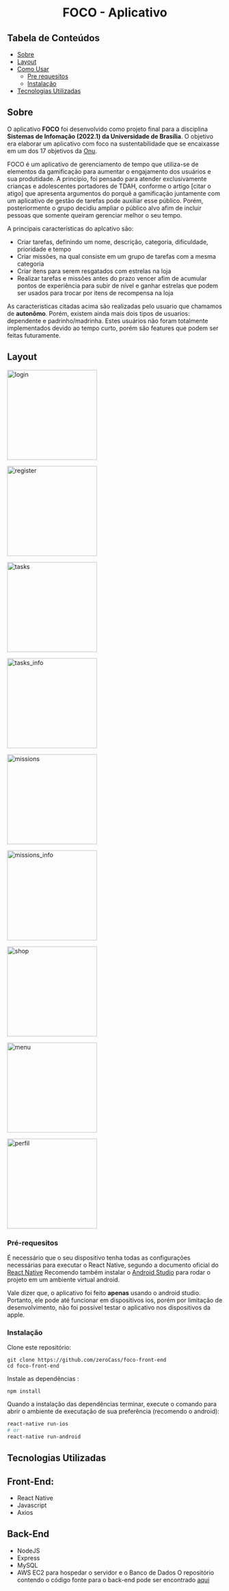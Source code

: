 # <center>FOCO - Aplicativo</center>

## Tabela de Conteúdos
  * [Sobre](#sobre)
  * [Layout](#layout)
  * [Como Usar](#como-usar)
    * [Pre requesitos](#pre-requesitos)
    * [Instalação](#instalação)
  * [Tecnologias Utilizadas](#tecnologias-utilizadas)
 
## Sobre 
O aplicativo **FOCO** foi desenvolvido como projeto final para a disciplina **Sistemas de Infomação (2022.1)
da Universidade de Brasília**. O objetivo era elaborar um aplicativo com foco na sustentabilidade
que se encaixasse em um dos 17 objetivos da [Onu](https://brasil.un.org/pt-br/sdgs, "Onu").

FOCO é um aplicativo de gerenciamento de tempo que utiliza-se de elementos da gamificação para aumentar o engajamento
dos usuários e sua produtidade. A princípio, foi pensado para atender exclusivamente crianças e adolescentes
portadores de TDAH, conforme o artigo [citar o atigo] que apresenta argumentos do porquê a gamificação juntamente com 
um aplicativo de gestão de tarefas pode auxiliar esse público. Porém, posteriormente o grupo decidiu ampliar o público alvo
afim de incluir pessoas que somente queiram gerenciar melhor o seu tempo.

A principais características do aplcativo são:
- Criar tarefas, definindo um nome, descrição, categoria, dificuldade, prioridade e tempo
- Criar missões, na qual consiste em um grupo de tarefas com a mesma categoria
- Criar itens para serem resgatados com estrelas na loja
- Realizar tarefas e missões antes do prazo vencer afim de acumular pontos de experiência para subir de nível e 
ganhar estrelas que podem ser usados para trocar por itens de recompensa na loja

As caracteristicas citadas acima são realizadas pelo usuario que chamamos de **autonômo**. Porém, existem ainda mais dois tipos de
usuarios: dependente e padrinho/madrinha. Estes usuários não foram totalmente implementados devido ao tempo curto, porém são 
features que podem ser feitas futuramente.


## Layout
<img
	width="210"
	alt="login"
	src="https://github.com/zeroCass/foco-front-end/blob/main/preview/login-screen.png">

<img
	width="210"
	alt="register"
	src="https://github.com/zeroCass/foco-front-end/blob/main/preview/register_screen.png">

<img
	width="210"
	alt="tasks"
	src="https://github.com/zeroCass/foco-front-end/blob/main/preview/tasks_screen.png">
	
<img
	width="210"
	alt="tasks_info"
	src="https://github.com/zeroCass/foco-front-end/blob/main/preview/tasks_info.png">
	
<img
	width="210"
	alt="missions"
	src="https://github.com/zeroCass/foco-front-end/blob/main/preview/missions_screen.png">
	
<img
	width="210"
	alt="missions_info"
	src="https://github.com/zeroCass/foco-front-end/blob/main/preview/mission_info.png">
	
<img
	width="210"
	alt="shop"
	src="https://github.com/zeroCass/foco-front-end/blob/main/preview/shop_screen.png">
	
<img
	width="210"
	alt="menu"
	src="https://github.com/zeroCass/foco-front-end/blob/main/preview/menu.png">
	
<img
	width="210"
	alt="perfil"
	src="https://github.com/zeroCass/foco-front-end/blob/main/preview/perfil.png">




### Pré-requesitos
É necessário que o seu dispositivo tenha todas as configurações necessárias para executar o React Native, segundo a documento oficial do [React Native](https://reactnative.dev/docs/getting-started)
Recomendo também instalar o [Android Studio](https://developer.android.com/studio?hl=pt) para rodar o projeto em um ambiente virtual android.

Vale dizer que, o aplicativo foi feito **apenas** usando o android studio. Portanto, ele pode até funcionar em dispositivos ios, porém por limitação de desenvolvimento, não foi possível testar o aplicativo nos dispositivos da apple.
### Instalação

Clone este repositório:

```
git clone https://github.com/zeroCass/foco-front-end
cd foco-front-end
```

Instale as dependências :
```
npm install
```

Quando a instalação das dependências terminar, execute o comando para abrir o ambiente de executação de sua preferência (recomendo o android):

```bash
react-native run-ios
# or
react-native run-android
```

## Tecnologias Utilizadas
## Front-End:
 * React Native
 * Javascript
 * Axios
## Back-End
 * NodeJS
 * Express
 * MySQL
 * AWS EC2 para hospedar o servidor e o Banco de Dados
O repositório contendo o código fonte para o back-end pode ser encontrado [aqui](https://github.com/zeroCass/foco-back-end)

